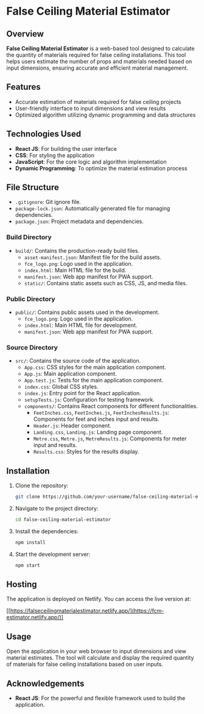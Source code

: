 # False Ceiling Material Estimator

## Overview

**False Ceiling Material Estimator** is a web-based tool designed to calculate the quantity of materials required for false ceiling installations. This tool helps users estimate the number of props and materials needed based on input dimensions, ensuring accurate and efficient material management.

## Features

- Accurate estimation of materials required for false ceiling projects
- User-friendly interface to input dimensions and view results
- Optimized algorithm utilizing dynamic programming and data structures

## Technologies Used

- **React JS**: For building the user interface
- **CSS**: For styling the application
- **JavaScript**: For the core logic and algorithm implementation
- **Dynamic Programming**: To optimize the material estimation process

## File Structure

- `.gitignore`: Git ignore file.
- `package-lock.json`: Automatically generated file for managing dependencies.
- `package.json`: Project metadata and dependencies.
  
### Build Directory

- `build/`: Contains the production-ready build files.
  - `asset-manifest.json`: Manifest file for the build assets.
  - `fce_logo.png`: Logo used in the application.
  - `index.html`: Main HTML file for the build.
  - `manifest.json`: Web app manifest for PWA support.
  - `static/`: Contains static assets such as CSS, JS, and media files.

### Public Directory

- `public/`: Contains public assets used in the development.
  - `fce_logo.png`: Logo used in the application.
  - `index.html`: Main HTML file for development.
  - `manifest.json`: Web app manifest for PWA support.

### Source Directory

- `src/`: Contains the source code of the application.
  - `App.css`: CSS styles for the main application component.
  - `App.js`: Main application component.
  - `App.test.js`: Tests for the main application component.
  - `index.css`: Global CSS styles.
  - `index.js`: Entry point for the React application.
  - `setupTests.js`: Configuration for testing framework.
  - `components/`: Contains React components for different functionalities.
    - `FeetInches.css`, `FeetInches.js`, `FeetInchesResults.js`: Components for feet and inches input and results.
    - `Header.js`: Header component.
    - `Landing.css`, `Landing.js`: Landing page component.
    - `Metre.css`, `Metre.js`, `MetreResults.js`: Components for meter input and results.
    - `Results.css`: Styles for the results display.

## Installation

1. Clone the repository:
    ```bash
    git clone https://github.com/your-username/false-ceiling-material-estimator.git
    ```
2. Navigate to the project directory:
    ```bash
    cd false-ceiling-material-estimator
    ```
3. Install the dependencies:
    ```bash
    npm install
    ```
4. Start the development server:
    ```bash
    npm start
    ```

## Hosting

The application is deployed on Netlify. You can access the live version at:

[[https://falseceilingmaterialestimator.netlify.app/](https://fcm-estimator.netlify.app/)]

## Usage

Open the application in your web browser to input dimensions and view material estimates. The tool will calculate and display the required quantity of materials for false ceiling installations based on user inputs.

## Acknowledgements

- **React JS**: For the powerful and flexible framework used to build the application.


